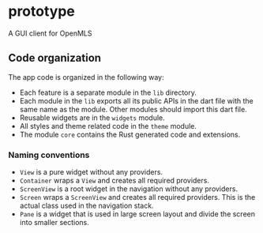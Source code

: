 <!--
SPDX-FileCopyrightText: 2024 Phoenix R&D GmbH <hello@phnx.im>

SPDX-License-Identifier: AGPL-3.0-or-later
-->

# prototype

A GUI client for OpenMLS

## Code organization

The app code is organized in the following way:

- Each feature is a separate module in the `lib` directory.
- Each module in the `lib` exports all its public APIs in the dart file with the
same name as the module. Other modules should import this dart file.
- Reusable widgets are in the `widgets` module.
- All styles and theme related code in the `theme` module.
- The module `core` contains the Rust generated code and extensions.

### Naming conventions

- `View` is a pure widget without any providers.
- `Container` wraps a `View` and creates all required providers.
- `ScreenView` is a root widget in the navigation without any providers.
- `Screen` wraps a `ScreenView` and creates all required providers. This is the
  actual class used in the navigation stack.
- `Pane` is a widget that is used in large screen layout and divide the screen into
  smaller sections.
